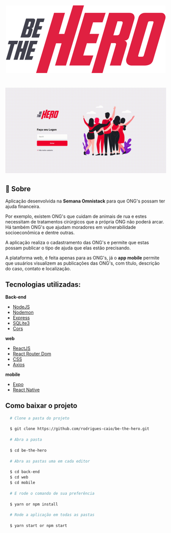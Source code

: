 <h1 align="center">
  <img src="./web/src/assets/logo.svg">
</h1>

<h1>
  <img src="./web/public/aplicacao.gif" >
</h1>

## :pencil: Sobre

Aplicação desenvolvida na **Semana Omnistack** para que ONG's possam ter ajuda financeira.

Por exemplo, existem ONG's que cuidam de animais de rua e estes necessitam de tratamentos cirúrgicos que a própria ONG não poderá arcar. Há também ONG's que ajudam moradores em vulnerabilidade socioeconômica e dentre outras.

A aplicação realiza o cadastramento das ONG's e permite que estas possam publicar o tipo de ajuda que elas estão precisando.

A plataforma web, é feita apenas para as ONG's, já o **app mobile** permite que usuários visualizem as publicações das ONG's, com título, descrição do caso, contato e localização.

## Tecnologias utilizadas:

**Back-end**

- [NodeJS](https://nodejs.org/en/)
- [Nodemon](https://nodemon.io/)
- [Express](https://expressjs.com/)
- [SQLite3](https://www.npmjs.com/package/sqlite3)
- [Cors](https://www.npmjs.com/package/cors)

**web**

- [ReactJS](https://pt-br.reactjs.org/)
- [React Router Dom](https://reactrouter.com/web/guides/quick-start)
- [CSS](https://developer.mozilla.org/pt-BR/docs/Web/CSS)
- [Axios](https://github.com/axios/axios)

**mobile**

- [Expo](https://expo.io/)
- [React Native](https://reactnative.dev/)

## Como baixar o projeto

```bash
  # Clone a pasta do projeto

  $ git clone https://github.com/rodrigues-caio/be-the-hero.git

  # Abra a pasta

  $ cd be-the-hero

  # Abra as pastas uma em cada editor

  $ cd back-end
  $ cd web
  $ cd mobile

  # E rode o comando de sua preferência

  $ yarn or npm install

  # Rode a aplicação em todas as pastas

  $ yarn start or npm start

```
